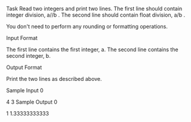 Task
Read two integers and print two lines. The first line should contain integer division,  a//b . The second line should contain float division,  a/b .

You don't need to perform any rounding or formatting operations.

Input Format

The first line contains the first integer, a. The second line contains the second integer, b.

Output Format

Print the two lines as described above.

Sample Input 0

4
3
Sample Output 0

1
1.33333333333
